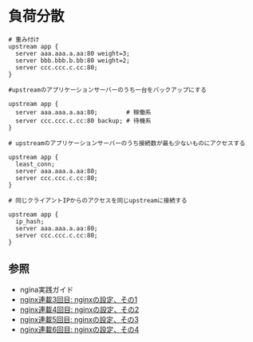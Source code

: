 # 負荷分散
```
# 重み付け
upstream app {
  server aaa.aaa.a.aa:80 weight=3;
  server bbb.bbb.b.bb:80 weight=2;
  server ccc.ccc.c.cc:80;
}
```

```
#upstreamのアプリケーションサーバーのうち一台をバックアップにする

upstream app {
  server aaa.aaa.a.aa:80;        # 稼働系
  server ccc.ccc.c.cc:80 backup; # 待機系
}
```

```
# upstreamのアプリケーションサーバーのうち接続数が最も少ないものにアクセスする

upstream app {
  least_conn;
  server aaa.aaa.a.aa:80;
  server ccc.ccc.c.cc:80;
}
```

```
# 同じクライアントIPからのアクセスを同じupstreamに接続する

upstream app {
  ip_hash;
  server aaa.aaa.a.aa:80;
  server ccc.ccc.c.cc:80;
}
```

## 参照
- ngina実践ガイド
- [nginx連載3回目: nginxの設定、その1](https://heartbeats.jp/hbblog/2012/02/nginx03.html#more)
- [nginx連載4回目: nginxの設定、その2](https://heartbeats.jp/hbblog/2012/04/nginx04.html)
- [nginx連載5回目: nginxの設定、その3](https://heartbeats.jp/hbblog/2012/04/nginx05.html#more)
- [nginx連載6回目: nginxの設定、その4](https://heartbeats.jp/hbblog/2012/04/nginx06.html#more)
